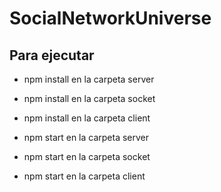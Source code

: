# SocialNetworkUniverse

## Para ejecutar
- npm install en la carpeta server
- npm install en la carpeta socket
- npm install en la carpeta client

- npm start en la carpeta server
- npm start en la carpeta socket
- npm start en la carpeta client
